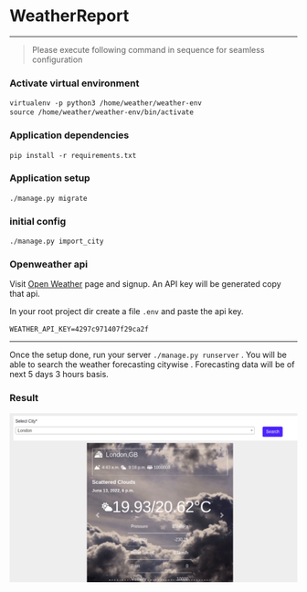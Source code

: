 # WeatherReport

---

>Please execute following command in sequence for seamless configuration

### Activate virtual environment

````shell
virtualenv -p python3 /home/weather/weather-env
source /home/weather/weather-env/bin/activate
````

### Application dependencies
```shell
pip install -r requirements.txt
```

### Application setup

```shell
./manage.py migrate
```

### initial config

```shell
./manage.py import_city
```

### Openweather api

Visit <a href="https://home.openweathermap.org/">Open Weather</a> page and signup. An API key will be generated copy that api.

In your root project dir create a file `.env` and paste the api key.

```shell
WEATHER_API_KEY=4297c971407f29ca2f
```

---
Once the setup done, run your server  `./manage.py runserver` . You will be able to search the weather forecasting
citywise . Forecasting data will be of next 5 days 3 hours basis.

### Result


![Weather GIF](https://github.com/Vinay9838/weather/blob/master/static/assets/image/weather.gif?raw=true)
